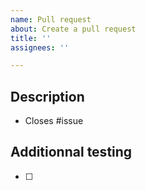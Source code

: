 ```yaml
---
name: Pull request
about: Create a pull request
title: ''
assignees: ''

---
```


## Description
- Closes #issue

## Additionnal testing
- [ ]
